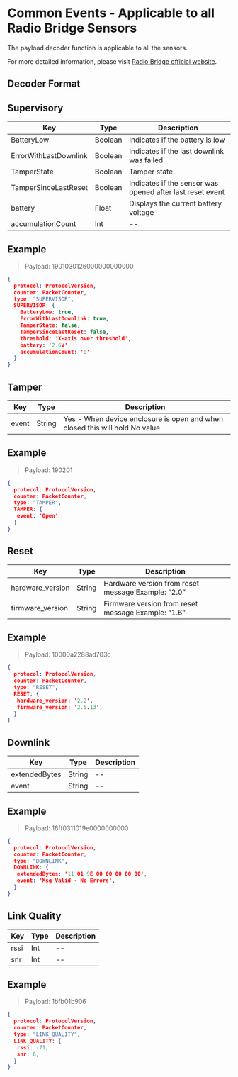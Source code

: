 # Common Events - Applicable to all Radio Bridge Sensors

The payload decoder function is applicable to all the sensors.

For more detailed information, please visit [Radio Bridge official website](https://www.radiobridge.com).

## Decoder Format



## Supervisory

| Key                   | Type    | Description                                               |
| --------------------- | ------- | --------------------------------------------------------- |
| BatteryLow            | Boolean | Indicates if the battery is low                           |
| ErrorWithLastDownlink | Boolean | Indicates if the last downlink was failed                 |
| TamperState           | Boolean | Tamper state                                              |
| TamperSinceLastReset  | Boolean | Indicates if the sensor was opened after last reset event |
| battery               | Float   | Displays the current battery voltage                      |
| accumulationCount     | Int     | --                                                        |

## Example

> Payload: 1901030126000000000000
```json
{
  protocol: ProtocolVersion,
  counter: PacketCounter,
  type: "SUPERVISOR",
  SUPERVISOR: {
    BatteryLow: true,
    ErrorWithLastDownlink: true,
    TamperState: false,
    TamperSinceLastReset: false,
    threshold: 'X-axis over threshold',
    battery: '2.6V',
    accumulationCount: '0'
  }
}
```



## Tamper

| Key                   | Type    | Description                                                                  |
| --------------------- | ------- | -----------------------------------------------------------------------------|
| event                 | String  | Yes - When device enclosure is open and when closed this will hold No value. |

## Example

> Payload: 190201
```json
{
  protocol: ProtocolVersion,
  counter: PacketCounter,
  type: "TAMPER",
  TAMPER: {
   event: 'Open'
  }
}
```



## Reset

| Key                   | Type    | Description                                               |
| --------------------- | ------- | --------------------------------------------------------- |
| hardware_version      | String  | Hardware version from reset message Example: “2.0”        |
| firmware_version      | String  | Firmware version from reset message Example: “1.6”        |

## Example
> Payload: 10000a2288ad703c
```json
{
  protocol: ProtocolVersion,
  counter: PacketCounter,
  type: "RESET",
  RESET: {
   hardware_version: '2.2',
   firmware_version: '2.5.13',
  }
}
```



## Downlink

| Key                   | Type    | Description                                               |
| --------------------- | ------- | --------------------------------------------------------- |
| extendedBytes         | String  | --                                                        |
| event                 | String  | --                                                        |

## Example

> Payload: 16ff0311019e0000000000

```json
{
  protocol: ProtocolVersion,
  counter: PacketCounter,
  type: "DOWNLINK",
  DOWNLINK: {
   extendedBytes: '11 01 9E 00 00 00 00 00',
   event: 'Msg Valid - No Errors',
  }
}
```



## Link Quality

| Key                   | Type    | Description                                               |
| --------------------- | ------- | --------------------------------------------------------- |
| rssi                  | Int     | --                                                        |
| snr                   | Int     | --                                                        |

## Example

> Payload: 1bfb01b906

```json
{
  protocol: ProtocolVersion,
  counter: PacketCounter,
  type: "LINK_QUALITY",
  LINK_QUALITY: {
   rssi: -71,
   snr: 6,
  }
}
```

